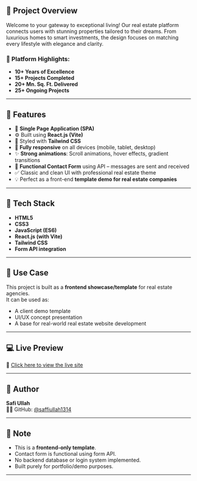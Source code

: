 ## 🌟 Project Overview

Welcome to your gateway to exceptional living! Our real estate platform connects users with stunning properties tailored to their dreams. From luxurious homes to smart investments, the design focuses on matching every lifestyle with elegance and clarity.

### 🧾 Platform Highlights:
- **10+ Years of Excellence**  
- **15+ Projects Completed**  
- **20+ Mn. Sq. Ft. Delivered**  
- **25+ Ongoing Projects**

---

## 🚀 Features

- 🧭 **Single Page Application (SPA)**  
- ⚙️ Built using **React.js (Vite)**  
- 🎨 Styled with **Tailwind CSS**  
- 📱 **Fully responsive** on all devices (mobile, tablet, desktop)  
- ✨ **Strong animations**: Scroll animations, hover effects, gradient transitions  
- 💌 **Functional Contact Form** using API – messages are sent and received  
- ✅ Classic and clean UI with professional real estate theme  
- 💡 Perfect as a front-end **template demo for real estate companies**

---

## 🔧 Tech Stack

- **HTML5**
- **CSS3**
- **JavaScript (ES6)**
- **React.js (with Vite)**
- **Tailwind CSS**
- **Form API integration**

---

## 🎯 Use Case

This project is built as a **frontend showcase/template** for real estate agencies.  
It can be used as:
- A client demo template  
- UI/UX concept presentation  
- A base for real-world real estate website development

---

## 💻 Live Preview

🔗 [Click here to view the live site](https://saffiullah1314.github.io/Real-Estate) <!-- Replace with actual deployment link -->

---

## 🙌 Author

**Safi Ullah**  
👨‍💻 GitHub: [@saffiullah1314](https://github.com/saffiullah1314)

---

## 📌 Note

- This is a **frontend-only template**.
- Contact form is functional using form API.
- No backend database or login system implemented.
- Built purely for portfolio/demo purposes.

---

